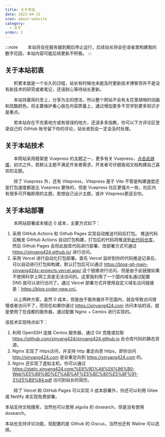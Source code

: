 ```yaml
---
title: 关于本站
date: 2023-04-15
icon: about-website
category:
  - 关于
order: 2
---
```


:::note
&emsp;&emsp;本站将会在服务器到期后停止运行，后续站长将会在语雀里构建我的数字花园，本站内容可能后续更新不积极。
:::

## 关于本站初衷



&emsp;&emsp;积累本就是一个长久的过程，站长有时候也未能及时更新技术博客但并不是没有新技术的研究或者笔记，还请耐心等待站长更新。

&emsp;&emsp;本站持着简约至上，分享为主的想法，所以整个网站不会有太花里胡哨的动画和炫酷颜色。将主要维护重心放在内容质量上，通过增加更多干货学到更多知识才是重点。

&emsp;&emsp;若本站存在不完善地方或有错误的地方，还请多多指教，你可以下方评论区登录自己的 GitHub 账号留下你的评论，站长收到会一定会及时处理。



## 关于本站技术

&emsp;&emsp;本网站采用框架是 Vuepress 的主题之一，更多有关 Vuepress，[点击此链接](https://vuepress.github.io/zh/)，初次之外，若默认主题不满足开发者需求，开发者可仔细查阅文档构建自己喜欢的主题。

&emsp;&emsp;除了 Vuepress 外，还有 Vitepress，Vitepress 基于 Vite 不管是构建速度还是打包速度都是比 Vuepress 要快的，但是 Vuepress 社区更强大一些，社区内有很多可开箱即用的主题，若想自己设计主题，或许 Vitepress更适合你。

## 关于本站部署

&emsp;&emsp;本网站部署成本接近 0 成本，主要方式如下：  
1. 采用 GitHub Actions 和 Github Pages 实现自动推送代码后打包。
   推送代码后触发 GitHub Actions 自动打包构建，打包后的代码将推送到[此代码仓库](https://github.com/xinyang424/xinyang424.github.io)，然后 Github Pages 会将此放库代码进行部署，改部署方式可通过 <https://xinyang424.github.io/> 进行访问。
2. 采用 Vercel 进行自动化打包部署。首先 Vercel 监听到你的代码推送记录后，可以自动进行打包和构建，默认打包后可以通过 <https://blog-git-main-xinyang424s-projects.vercel.app/> 这个链接进行访问，但是由于此链接如果不使用科学上网工具是无法访问的。这里我利用了一个国内域名通过配置 DNS 就可以进行访问了。通过 Vercel 部署方式并使用自定义域名访问链接是：<https://blog.coder-new.cn/>。

&emsp;&emsp;以上两种方案，虽然 0 成本，但是由于服务器并不在国内，就会导致访问很慢或者访问不了，而现在如果你通过 <https://xinyang424.com> 访问本站的话，就是使用了在成都的服务器，通过配置 Nginx + Centos 进行实现的。

该技术实现特点如下：
1. 利用 OpenSSH 连接 Centos 服务器，通过 Git 克隆或拉取 <https://github.com/xinyang424/xinyang424.github.io> 此仓库代码的静态资源。
2. Nginx 实现了 https访问，并支持 http 重定向至 https，即你访问 <http://xinyang424.com> 是会重定向到 <https://xinyang424.com> 的。
3. Nginx 还实现了虚拟主机，你可以通过 <https://static.xinyang424.com/%E6%9D%A8%E6%96%B0-Web%E5%89%8D%E7%AB%AF%E5%BC%80%E5%8F%91-3%E5%B9%B4.pdf> 访问到站长的简历。



&emsp;&emsp;除了 Vercel 和 GitHub Pages 可以实现 0 成本部署外，你还可以利用 Gitee 或 Netlify 来实现免费部署。

本站支持文档搜索，当然也可以使用 algolia 的 dosearch，但是没有使用 dosearch。

本站也支持评论功能，现配置的是 Github 的 Giscus，当然也还有 Waline 可以选择。





